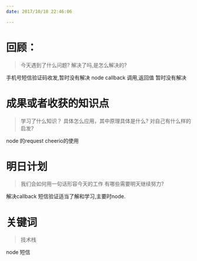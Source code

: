 ```yaml
---
date: 2017/10/18 22:46:06

---
```


# 回顾：
> 今天遇到了什么问题?
> 解决了吗,是怎么解决的?

手机号短信验证码收发,暂时没有解决
node callback 调用,返回值 暂时没有解决


# 成果或者收获的知识点
> 学习了什么知识？
> 具体怎么应用，其中原理具体是什么?
> 对自己有什么样的启发?

node 的request cheerio的使用


# 明日计划
> 我们会如何用一句话形容今天的工作
> 有哪些需要明天继续努力?

解决callback 短信验证适当了解和学习,主要时node.

# 关键词
> 技术栈


node 短信
